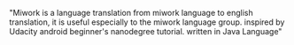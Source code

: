 "Miwork is a language translation from miwork language to english translation, it is useful especially to the miwork language group. inspired by Udacity android beginner's nanodegree tutorial.
 written in Java Language"
